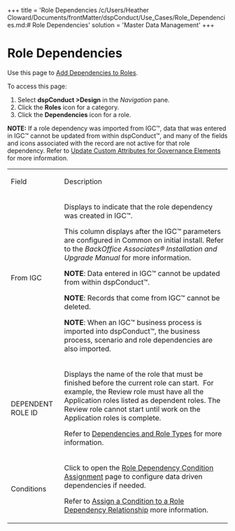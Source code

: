 +++
title = 'Role Dependencies
/c/Users/Heather Cloward/Documents/frontMatter/dspConduct/Use_Cases/Role_Dependencies.md:# Role Dependencies'
solution = 'Master Data Management'
+++

# Role Dependencies

<div class="use">

Use this page to [Add Dependencies to
Roles](../Use_Cases/Role_Dependencies.htm#Add_Dependencies_to_Roles).

</div>

To access this page:

1.  Select <span style="font-weight: bold;">dspConduct
    \></span><span style="font-weight: bold;">Design</span> in the
    <span style="font-style: italic;">Navigation</span> pane.
2.  Click the <span style="font-weight: bold;">Roles</span> icon for a
    category.
3.  Click the <span style="font-weight: bold;">Dependencies</span> icon
    for a role.

**NOTE:** If a role dependency was imported from IGC™, data that was
entered in IGC™ cannot be updated from within dspConduct™, and many of
the fields and icons associated with the record are not active for that
role dependency. Refer to [Update Custom Attributes for Governance
Elements](../Use_Cases/Update_Custom_Attributes_for_Governance_Elements.htm)
for more information.

<table>
<tbody>
<tr class="odd">
<td><p>Field</p></td>
<td><p>Description</p></td>
</tr>
<tr class="even">
<td><p>From IGC</p></td>
<td><p>Displays to indicate that the role dependency was created in IGC™.</p>
<p>This column displays after the IGC™ parameters are configured in Common on initial install. Refer to the <em>BackOffice Associates® Installation and Upgrade Manual</em> for more information.</p>
<p><strong>NOTE</strong>: Data entered in IGC™ cannot be updated from within dspConduct™.</p>
<p><strong>NOTE</strong>: Records that come from IGC™ cannot be deleted.</p>
<p><strong>NOTE</strong>: When an IGC™ business process is imported into dspConduct™, the business process, scenario and role dependencies are also imported.</p></td>
</tr>
<tr class="odd">
<td><p>DEPENDENT ROLE ID</p></td>
<td><p>Displays the name of the role that must be finished before the current role can start.  For example, the Review role must have all the Application roles listed as dependent roles. The Review role cannot start until work on the Application roles is complete.</p>
<p>Refer to <a href="../Use_Cases/Role_Dependencies.htm#Dependencies_and_Role_Types">Dependencies and Role Types</a> for more information.</p></td>
</tr>
<tr class="even">
<td><p>Conditions</p></td>
<td><p>Click to open the <a href="Role_Depend_Cond_Assin_Page.htm">Role Dependency Condition Assignment</a> page to configure data driven dependencies if needed.</p>
<p>Refer to <a href="../Use_Cases/Role_Dependencies.htm#Assign_a_Condition_to_a_Role_Dependency_Relationship">Assign a Condition to a Role Dependency Relationship</a> more information.</p></td>
</tr>
</tbody>
</table>
